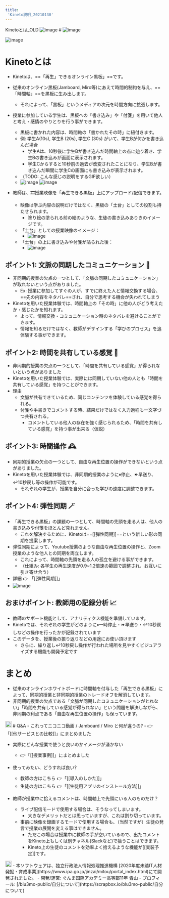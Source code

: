 ```yaml
---
title:
 'Kineto説明_20210130'
---
```


Kinetoとは_OLD
![image](https://gyazo.com/1f1639397a8b07a61b4a7db15cb38eb5/thumb/1000) # ![image](https://gyazo.com/6ecf4f43a7717b20f2afc2aea707855d/thumb/1000)

![image](https://gyazo.com/0ac22182e388294989516f21c794b4a6/thumb/1000)
# Kinetoとは
- Kinetoは、==「️再生」できるオンライン黒板」==です。
- 従来のオンライン黒板(Jamboard, Miro等)にあえて時間的制約を与え、==「時間軸」==を黒板に生み出します。
    - それによって、「黒板」というメディアの次元を時間方向に拡張します。
- 授業に参加している学生は、黒板への「書き込み」や「付箋」を用いて他人と考え・感情のやりとりを行う事ができます。
    - 黒板に書かれた内容は、時間軸の「書かれたその時」に紐付きます。
    - 例: 学生A(10s), 学生B (20s), 学生C (30s) がいて、学生Bが何かを書き込んだ場合
        - 学生Aは、10秒後に学生Bが書き込んだ時間軸上の点に辿り着き、学生Bの書き込みが画面に表示されます。
        - 学生Cからすると10秒前の過去が改変されたことになり、学生Bが書き込んだ瞬間に学生Cの画面にも書き込みが表示されます。
    - （TODO: こんな感じの説明をするGIF欲しい）
    - ![image](https://gyazo.com/f31b4c917ace8230a104a1203efa6dc3/thumb/1000) ![image](https://gyazo.com/d990f79c3a9330c87c8fd6effdaf0b74/thumb/1000)

- 教師は、🎞授業映像を「再生できる黒板」上にアップロード/配信できます。
    - 映像は学ぶ内容の説明だけではなく、黒板の「土台」としての役割も持たせられます。
        - 塗り絵の塗られる前の絵のような、生徒の書き込みありきのイメージです。
    - 「土台」としての授業映像のイメージ：
        - ![image](https://gyazo.com/04d379dde679e9a1da5cd1df451f86af/thumb/1000)
    - 「土台」の上に書き込みや付箋が貼られた後：
        - ![image](https://gyazo.com/7ca578448f9ffb8b18cead80b8925a9e/thumb/1000)

## ポイント1: 文脈の同期したコミュニケーション 📕
- 非同期的授業の欠点の一つとして、「文脈の同期したコミュニケーション」が取れないという点がありました。
    - Ex: 授業に参加してすぐの人が、すでに終えた人と情報交換する場合、==先の内容をネタバレ==され、自分で思考する機会が失われてしまう
- Kinetoを用いた授業体験では、時間軸上の「その時」に他の人がどう考えたか・感じたかを知れます。
    - よって、情報交換・コミュニケーション時のネタバレを避けることができます。
    - 情報を知るだけではなく、教師がデザインする「学びのプロセス」を追体験する事ができます。

## ポイント2: 時間を共有している感覚 🙌
- 非同期的授業の欠点の一つとして、「時間を共有している感覚」が得られないという点がありました
- Kinetoを用いた授業体験では、実際には同期していない他の人とも「時間を共有している感覚」を持つことができます。
- 理由
    - 文脈が共有できているため、同じコンテンツを体験している感覚を得られる。
    - 付箋や手書きでコメントする時、結果だけではなく入力過程も一文字づつ共有される。
        - コメントしている他人の存在を強く感じられるため、「時間を共有している感覚」を持つ事が出来る（仮説）

## ポイント3: 時間操作 🕰
- 同期的授業の欠点の一つとして、自由な再生位置の操作ができないという点がありました。
- Kinetoを用いた授業体験では、非同期的授業のように⏸停止、⏩早送り、↩️10秒戻し等の操作が可能です。
    - それぞれの学生が、授業を自分に合った学びの速度に調整できます。

## ポイント4: 弾性同期 🪄
- 「再生できる黒板」の課題の一つとして、時間軸の先頭を走る人は、他人の書き込みや付箋をほとんど見れません。
    - これを解決するために、Kinetoは==[[弾性同期]]==という新しい形の同期を提案します。
- 弾性同期によって、Youtube授業のような自由な再生位置の操作と、Zoom授業のような他人との同期を両立します。
    - これによって、時間軸の先頭を走る人の孤立を避ける事ができます。
    - （仕組み: 各学生の再生速度が0.9~1.2倍速の範囲で調整され、お互いに引き寄せ合う）
- 詳細 👉 「[[弾性同期]]」
- ![image](https://gyazo.com/298f47fc12e9b9bd1e5fd2f545999245/thumb/1000)


## おまけポイント: 教師用の記録分析 📈
- 教師のサポート機能として、アナリティクス機能を準備しています。
- Kinetoでは、それぞれの学生がどのように⏸一時停止・⏩早送り・↩️10秒戻しなどの操作を行ったかが記録されています
- このデータを、授業後の振り返りなどの用途にお使い頂けます
    - さらに、繰り返し↩️10秒戻し操作が行われた場所を見やすくビジュアライズする機能も開発予定です

# まとめ
- 従来のオンラインホワイトボードに時間軸を付与した「再生できる黒板」によって、同期的授業と非同期的授業のトレードオフを解消しています。
- 非同期的授業の欠点である「文脈が同期したコミュニケーションがとれない」「時間を共有している感覚が得られない」という問題を解決しながら、非同期の利点である「自由な再生位置の操作」も保っています。

<img src='https://scrapbox.io/api/pages/icons/-/icon' alt='/icons/-.icon' height="19.5"/>
# Q&A
- これってニコニコ動画 / Jamboard / Miro と何が違うの?
    - 👉「[[他サービスとの比較]]」にまとめました

- 実際にどんな授業で使うと良いのかイメージが湧かない
    - 👉「[[授業事例]]」にまとめました

- 使ってみたい、どうすれば良い?
    - 教師の方はこちら 👉「[[導入のしかた]]」
    - 生徒の方はこちら 👉「[[生徒用アプリのインストール方法]]」

- 教師が授業中に拾えるコメントは、時間軸上で先頭にいる人のものだけ？
    - ライブ配信モードで使用する場合は、そうなってしまいます。
        - 大きなデメリットだとは思っていますが、これは割り切っています。
    - 事前に映像を録画するモードで使用する場合も、（当然ですが）生徒の発言で授業の展開を変える事はできません。
        - ただこの場合は授業中に教師の手が空いているので、出たコメントをKineto上もしくは別チャネル(Slackなど)で拾うことはできます。
        - Kineto上の生徒のコメントを効率よく拾えるような機能が[[実装予定]]です。

<img src='https://scrapbox.io/api/pages/icons/-/icon' alt='/icons/-.icon' height="19.5"/>
- 本ソフトウェアは、独立行政法人情報処理推進機構 [2020年度未踏IT人材発掘・育成事業](https://www.ipa.go.jp/jinzai/mitou/portal_index.html)にて開発されました。
- 開発/運営: ぐんま国際アカデミー高等部11年 青山
    - プロフィール: [/blu3mo-public/自分について](https://scrapbox.io/blu3mo-public/自分について)